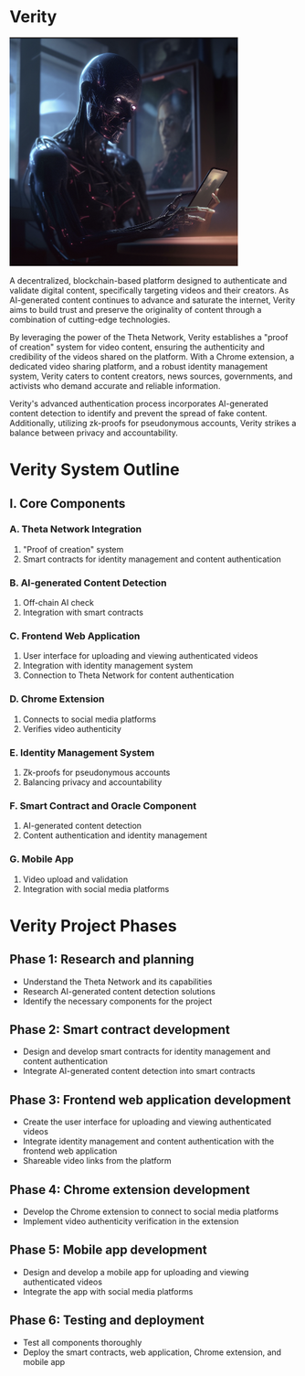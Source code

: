 # Verity
<img src="ai_on_phone.png" alt="My Image Description" width="400" height="400">

A decentralized, blockchain-based platform designed to authenticate and validate digital content, specifically targeting videos and their creators. As AI-generated content continues to advance and saturate the internet, Verity aims to build trust and preserve the originality of content through a combination of cutting-edge technologies.

By leveraging the power of the Theta Network, Verity establishes a "proof of creation" system for video content, ensuring the authenticity and credibility of the videos shared on the platform. With a Chrome extension, a dedicated video sharing platform, and a robust identity management system, Verity caters to content creators, news sources, governments, and activists who demand accurate and reliable information.

Verity's advanced authentication process incorporates AI-generated content detection to identify and prevent the spread of fake content. Additionally, utilizing zk-proofs for pseudonymous accounts, Verity strikes a balance between privacy and accountability.

# Verity System Outline

## I. Core Components
### A. Theta Network Integration
   1. "Proof of creation" system
   2. Smart contracts for identity management and content authentication

### B. AI-generated Content Detection
   1. Off-chain AI check
   2. Integration with smart contracts

### C. Frontend Web Application
   1. User interface for uploading and viewing authenticated videos
   2. Integration with identity management system
   3. Connection to Theta Network for content authentication

### D. Chrome Extension
   1. Connects to social media platforms
   2. Verifies video authenticity

### E. Identity Management System
   1. Zk-proofs for pseudonymous accounts
   2. Balancing privacy and accountability

### F. Smart Contract and Oracle Component
   1. AI-generated content detection
   2. Content authentication and identity management

### G. Mobile App
   1. Video upload and validation
   2. Integration with social media platforms
   
# Verity Project Phases

## Phase 1: Research and planning
- Understand the Theta Network and its capabilities
- Research AI-generated content detection solutions
- Identify the necessary components for the project

## Phase 2: Smart contract development
- Design and develop smart contracts for identity management and content authentication
- Integrate AI-generated content detection into smart contracts

## Phase 3: Frontend web application development
- Create the user interface for uploading and viewing authenticated videos
- Integrate identity management and content authentication with the frontend web application
- Shareable video links from the platform

## Phase 4: Chrome extension development
- Develop the Chrome extension to connect to social media platforms
- Implement video authenticity verification in the extension

## Phase 5: Mobile app development
- Design and develop a mobile app for uploading and viewing authenticated videos
- Integrate the app with social media platforms

## Phase 6: Testing and deployment
- Test all components thoroughly
- Deploy the smart contracts, web application, Chrome extension, and mobile app

